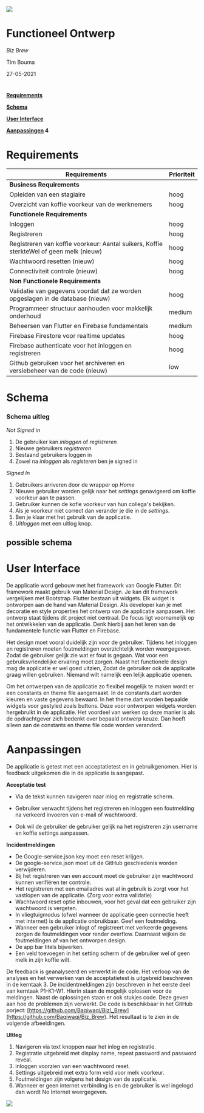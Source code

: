 ![](RackMultipart20210528-4-mzhcbs_html_728ae5b1e55d7e20.png)

# **Functioneel Ontwerp**

_Biz Brew_

Tim Bouma

27-05-2021

#

**[Requirements](#_py5nvtdhtwku)**

**[Schema](#_z9y021ie94y)**

**[User Interface](#_1lla6wu9yb1w)**

**[Aanpassingen](#_96yi2476bqbc) 4**



# Requirements

| **Requirements** | **Prioriteit** |
| --- | --- |
| **Business Requirements**| |
| Opleiden van een stagiaire | hoog |
| Overzicht van koffie voorkeur van de werknemers | hoog |
| **Functionele Requirements** | |
| Inloggen | hoog |
| Registreren | hoog |
| Registreren van koffie voorkeur: Aantal suikers, Koffie sterkteWel of geen melk (nieuw)| hoog |
| Wachtwoord resetten (nieuw) | hoog |
| Connectiviteit controle (nieuw) | hoog |
| **Non Functionele Requirements**  ||
| Validatie van gegevens voordat dat ze worden opgeslagen in de database (nieuw) | hoog |
| Programmeer structuur aanhouden voor makkelijk onderhoud | medium |
| Beheersen van Flutter en Firebase fundamentals | medium |
| Firebase Firestore voor realtime updates | hoog |
| Firebase authenticate voor het inloggen en registreren | hoog |
| Github gebruiken voor het archiveren en versiebeheer van de code (nieuw) | low |

# Schema

### Schema uitleg

_Not Signed in_

1. De gebruiker kan _inloggen_ of _registreren_
2. Nieuwe gebruikers _registreren_
3. Bestaand gebruikers loggen in
4. Zowel na _inloggen_ als _registeren_ ben je signed in

_Signed In_

1. Gebruikers arriveren door de wrapper op _Home_
2. Nieuwe gebruiker worden gelijk naar het _settings_ genavigeerd om koffie voorkeur aan te passen.
3. Gebruiker kunnen de kofie voorkeur van hun collega&#39;s bekijken.
4. Als je voorkeur niet correct dan verander je die in de _settings_.
5. Ben je klaar met het gebruik van de applicatie.
6. _Uitloggen_ met een uitlog knop.

## possible schema

# User Interface

De applicatie word gebouw met het framework van Google Flutter. Dit framework maakt gebruik van Material Design. Je kan dit framework vergelijken met Bootstrap. Flutter bestaan uit widgets. Elk widget is ontworpen aan de hand van Material Design. Als developer kan je met decoratie en style properties het ontwerp van de applicatie aanpassen. 
Het ontwerp staat tijdens dit project niet centraal. De focus ligt voornamelijk op het ontwikkelen van de applicatie. Denk hierbij aan het leren van de fundamentele functie van Flutter en Firebase.

Het design moet vooral duidelijk zijn voor de gebruiker. Tijdens het inloggen en registreren moeten foutmeldingen overzichtelijk worden weergegeven. Zodat de gebruiker gelijk zie wat er fout is gegaan. Wat voor een gebruiksvriendelijke ervaring moet zorgen. Naast het functionele design mag de applicatie er wel goed uitzien, Zodat de gebruiker ook de applicatie graag willen gebruiken. Niemand wilt namelijk een lelijk applicatie openen.

Om het ontwerpen van de applicatie zo flexibel mogelijk te maken wordt er een constants en theme file aangemaakt. In de constants.dart worden kleuren en vaste gegevens bewaard. In het theme.dart worden bepaalde widgets voor gestyled zoals buttons. Deze voor ontworpen widgets worden hergebruikt in de applicatie. Het voordeel van werken op deze manier is als de opdrachtgever zich bedenkt over bepaald ontwerp keuze. Dan hoeft alleen aan de constants en theme file code worden veranderd.

# Aanpassingen

De applicatie is getest met een acceptatietest en in gebruikgenomen. Hier is feedback uitgekomen die in de applicatie is aangepast.

**Acceptatie test**

- Via de tekst kunnen navigeren naar inlog en registratie scherm.

- Gebruiker verwacht tijdens het registreren en inloggen een foutmelding na verkeerd invoeren van e-mail of wachtwoord.
- Ook wil de gebruiker de gebruiker gelijk na het registreren zijn username en koffie settings aanpassen.

**Incidentmeldingen**

- De Google-service.json key moet een reset krijgen.
- De google-service.json moet uit de GitHub geschiedenis worden verwijderen.
- Bij het registreren van een account moet de gebruiker zijn wachtwoord kunnen verifiëren ter controle.
- Het registreren met een emailadres wat al in gebruik is zorgt voor het vastlopen van de applicatie. (Zorg voor extra validatie)
- Wachtwoord reset optie inbouwen, voor het geval dat een gebruiker zijn wachtwoord is vergeten.
- In vliegtuigmodus (ofwel wanneer de applicatie geen connectie heeft met internet) is de applicatie onbruikbaar. Geef een foutmelding.
- Wanneer een gebruiker inlogt of registreert met verkeerde gegevens zorgen de foutmeldingen voor render overflow. Daarnaast wijken de foutmeldingen af van het ontworpen design.
- De app bar titels bijwerken.
- Een veld toevoegen in het setting scherm of de gebruiker wel of geen melk in zijn koffie wilt.

De feedback is geanalyseerd en verwerkt in de code. Het verloop van de analyses en het verwerken van de acceptatietest is uitgebreid beschreven in de kerntaak 3. De incidentmeldingen zijn beschreven in het eerste deel van kerntaak P1-K1-W1. Hierin staan de mogelijk oplossen voor de meldingen. Naast de oplossingen staan er ook stukjes code. Deze geven aan hoe de problemen zijn verwerkt. De code is beschikbaar in het GitHub porject: [https://github.com/Baqiwaqi/Biz\_Brew](https://github.com/Baqiwaqi/Biz_Brew). Het resultaat is te zien in de volgende afbeeldingen.

**UItleg**

1. Navigeren via text knoppen naar het inlog en registratie.
2. Registratie uitgebreid met display name, repeat password and password reveal.
3. inloggen voorzien van een wachtwoord reset.
4. Settings uitgebreid met extra form veld voor melk voorkeur.
5. Foutmeldingen zijn volgens het design van de applicatie.
6. Wanneer er geen internet verbinding is en de gebruiker is wel ingelogd dan wordt No Internet weergegeven.

![](RackMultipart20210528-4-mzhcbs_html_5cc6088aeee12963.png)